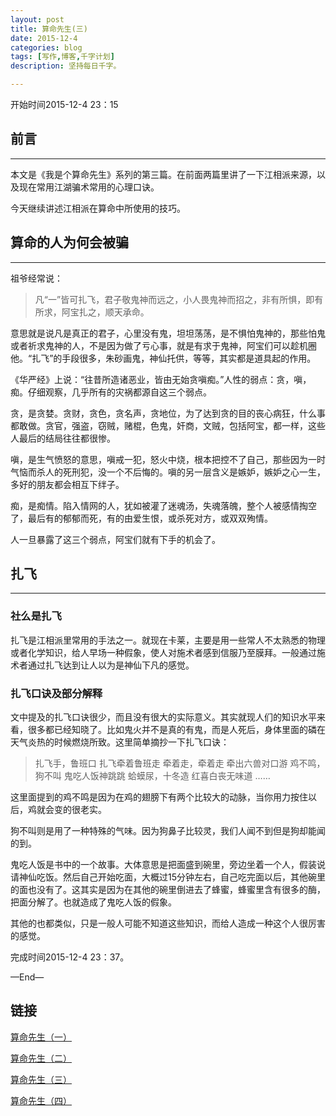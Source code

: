 ```yaml
---
layout: post
title: 算命先生(三)
date: 2015-12-4
categories: blog
tags: [写作,博客,千字计划]
description: 坚持每日千字。

---
```

开始时间2015-12-4 23：15
## 前言
***
本文是《我是个算命先生》系列的第三篇。在前面两篇里讲了一下江相派来源，以及现在常用江湖骗术常用的心理口诀。

今天继续讲述江相派在算命中所使用的技巧。
## 算命的人为何会被骗
***
祖爷经常说：
> 凡“一”皆可扎飞，君子敬鬼神而远之，小人畏鬼神而招之，非有所惧，即有所求，阿宝扎之，顺天承命。

意思就是说凡是真正的君子，心里没有鬼，坦坦荡荡，是不惧怕鬼神的，那些怕鬼或者祈求鬼神的人，不是因为做了亏心事，就是有求于鬼神，阿宝们可以趁机圈他。“扎飞”的手段很多，朱砂画鬼，神仙托供，等等，其实都是道具起的作用。

《华严经》上说：“往昔所造诸恶业，皆由无始贪嗔痴。”人性的弱点：贪，嗔，痴。仔细观察，几乎所有的灾祸都源自这三个弱点。

贪，是贪婪。贪财，贪色，贪名声，贪地位，为了达到贪的目的丧心病狂，什么事都敢做。贪官，强盗，窃贼，赌棍，色鬼，奸商，文贼，包括阿宝，都一样，这些人最后的结局往往都很惨。

嗔，是生气愤怒的意思，嗔戒一犯，怒火中烧，根本把控不了自己，那些因为一时气恼而杀人的死刑犯，没一个不后悔的。嗔的另一层含义是嫉妒，嫉妒之心一生，多好的朋友都会相互下绊子。

痴，是痴情。陷入情网的人，犹如被灌了迷魂汤，失魂落魄，整个人被感情掏空了，最后有的郁郁而死，有的由爱生恨，或杀死对方，或双双殉情。

人一旦暴露了这三个弱点，阿宝们就有下手的机会了。


## 扎飞***

### 社么是扎飞

扎飞是江相派里常用的手法之一。就现在卡莱，主要是用一些常人不太熟悉的物理或者化学知识，给人早场一种假象，使人对施术者感到信服乃至膜拜。一般通过施术者通过扎飞达到让人以为是神仙下凡的感觉。

### 扎飞口诀及部分解释

文中提及的扎飞口诀很少，而且没有很大的实际意义。其实就现人们的知识水平来看，很多都已经知晓了。比如鬼火并不是真的有鬼，而是人死后，身体里面的磷在天气炎热的时候燃烧所致。这里简单摘抄一下扎飞口诀：

> 扎飞手，鲁班口
> 扎飞牵着鲁班走
> 牵着走，牵着走
> 牵出六兽对口游
> 鸡不鸣，狗不叫
> 鬼吃人饭神跳跳
> 蛤蟆尿，十冬造
> 红喜白丧无味道
> ……这里面提到的鸡不鸣是因为在鸡的翅膀下有两个比较大的动脉，当你用力按住以后，鸡就会变的很老实。
狗不叫则是用了一种特殊的气味。因为狗鼻子比较灵，我们人闻不到但是狗却能闻的到。
鬼吃人饭是书中的一个故事。大体意思是把面盛到碗里，旁边坐着一个人，假装说请神仙吃饭。然后自己开始吃面，大概过15分钟左右，自己吃完面以后，其他碗里的面也没有了。这其实是因为在其他的碗里倒进去了蜂蜜，蜂蜜里含有很多的酶，把面分解了。也就造成了鬼吃人饭的假象。
其他的也都类似，只是一般人可能不知道这些知识，而给人造成一种这个人很厉害的感觉。完成时间2015-12-4 23：37。

—End—




## 链接

[算命先生（一）](http://showhilllee.github.io/blog/2015/12/03/the-fortune-teller/)

[算命先生（二）](http://showhilllee.github.io/blog/2015/12/03/the-fortune-teller2/)

[算命先生（三）](http://showhilllee.github.io/blog/2015/12/04/the-fortune-teller3/)

[算命先生（四）](http://showhilllee.github.io/blog/2015/12/05/the-fortune-teller4/)
